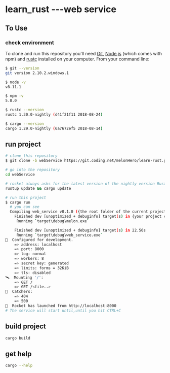 # learn_rust ---web service

## To Use

### check environment

To clone and run this repository you'll need [Git](https://git-scm.com), [Node.js](https://nodejs.org/en/download/) (which comes with npm) and [rustc](https://win.rustup.rs/) installed on your computer. From your command line:

```sh
$ git --version
git version 2.10.2.windows.1

$ node -v
v8.11.1

$ npm -v
5.8.0

$ rustc --version
rustc 1.30.0-nightly (d41f21f11 2018-08-24)

$ cargo --version
cargo 1.29.0-nightly (6a7672ef5 2018-08-14)
```

## run project

```sh
# clone this repository
$ git clone -b webService https://git.coding.net/melonHero/learn-rust.git webService

# go into the repository
cd webService

# rocket always asks for the latest version of the nightly version Rust. If your Rocket application suddenly fails to compile. Make sure you're using the latest nightly Rust. If not using the following command to upgrade
rustup update && cargo update

# run this project
$ cargo run
  # you can see
  Compiling web_service v0.1.0 ({the root folder of the current project})
    Finished dev [unoptimized + debuginfo] target(s) in {your project compile time}s
     Running `target\debug\melon.exe`

    Finished dev [unoptimized + debuginfo] target(s) in 22.56s
     Running `target\debug\web_service.exe`
🔧  Configured for development.
    => address: localhost
    => port: 8000
    => log: normal
    => workers: 8
    => secret key: generated
    => limits: forms = 32KiB
    => tls: disabled
🛰  Mounting '/':
    => GET /
    => GET /<file..>
👾  Catchers:
    => 404
    => 500
🚀  Rocket has launched from http://localhost:8000
# The service will start until,until you hit CTRL+C
```

## build project

```sh
cargo build
```

## get help

```sh
cargo --help
```